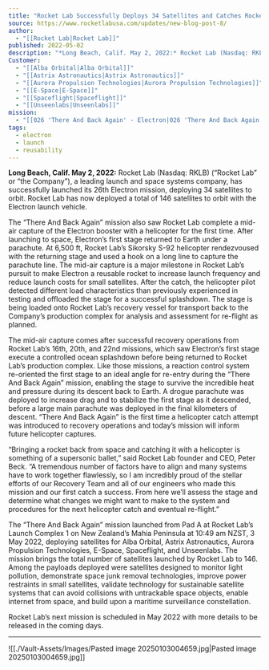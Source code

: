 ```yaml
---
title: "Rocket Lab Successfully Deploys 34 Satellites and Catches Rocket Booster Returning from Space with Helicopter "
source: https://www.rocketlabusa.com/updates/new-blog-post-8/
author:
  - "[[Rocket Lab|Rocket Lab]]"
published: 2022-05-02
description: "*Long Beach, Calif. May 2, 2022:* Rocket Lab (Nasdaq: RKLB) (“Rocket Lab” or “the Company”), a leading launch and space systems company, has successfully launched its 26th Electron mission, deploying 34 satellites to orbit. Rocket Lab has now deployed a total of 146 satellites to orbit with the Electron launch vehicle."
Customer:
  - "[[Alba Orbital|Alba Orbital]]"
  - "[[Astrix Astronautics|Astrix Astronautics]]"
  - "[[Aurora Propulsion Technologies|Aurora Propulsion Technologies]]"
  - "[[E-Space|E-Space]]"
  - "[[Spaceflight|Spaceflight]]"
  - "[[Unseenlabs|Unseenlabs]]"
mission:
  - "[[026 'There And Back Again' - Electron|026 'There And Back Again' - Electron]]"
tags:
  - electron
  - launch
  - reusability
---
```

**Long Beach, Calif. May 2, 2022:** Rocket Lab (Nasdaq: RKLB) (“Rocket Lab” or “the Company”), a leading launch and space systems company, has successfully launched its 26th Electron mission, deploying 34 satellites to orbit. Rocket Lab has now deployed a total of 146 satellites to orbit with the Electron launch vehicle.

The “There And Back Again” mission also saw Rocket Lab complete a mid-air capture of the Electron booster with a helicopter for the first time. After launching to space, Electron’s first stage returned to Earth under a parachute. At 6,500 ft, Rocket Lab’s Sikorsky S-92 helicopter rendezvoused with the returning stage and used a hook on a long line to capture the parachute line. The mid-air capture is a major milestone in Rocket Lab’s pursuit to make Electron a reusable rocket to increase launch frequency and reduce launch costs for small satellites. After the catch, the helicopter pilot detected different load characteristics than previously experienced in testing and offloaded the stage for a successful splashdown. The stage is being loaded onto Rocket Lab’s recovery vessel for transport back to the Company’s production complex for analysis and assessment for re-flight as planned.

The mid-air capture comes after successful recovery operations from Rocket Lab’s 16th, 20th, and 22nd missions, which saw Electron’s first stage execute a controlled ocean splashdown before being returned to Rocket Lab’s production complex. Like those missions, a reaction control system re-oriented the first stage to an ideal angle for re-entry during the “There And Back Again” mission, enabling the stage to survive the incredible heat and pressure during its descent back to Earth. A drogue parachute was deployed to increase drag and to stabilize the first stage as it descended, before a large main parachute was deployed in the final kilometers of descent. “There And Back Again” is the first time a helicopter catch attempt was introduced to recovery operations and today’s mission will inform future helicopter captures.

“Bringing a rocket back from space and catching it with a helicopter is something of a supersonic ballet,” said Rocket Lab founder and CEO, Peter Beck. “A tremendous number of factors have to align and many systems have to work together flawlessly, so I am incredibly proud of the stellar efforts of our Recovery Team and all of our engineers who made this mission and our first catch a success. From here we’ll assess the stage and determine what changes we might want to make to the system and procedures for the next helicopter catch and eventual re-flight.”

The “There And Back Again” mission launched from Pad A at Rocket Lab’s Launch Complex 1 on New Zealand’s Mahia Peninsula at 10:49 am NZST, 3 May 2022, deploying satellites for Alba Orbital, Astrix Astronautics, Aurora Propulsion Technologies, E-Space, Spaceflight, and Unseenlabs. The mission brings the total number of satellites launched by Rocket Lab to 146. Among the payloads deployed were satellites designed to monitor light pollution, demonstrate space junk removal technologies, improve power restraints in small satellites, validate technology for sustainable satellite systems that can avoid collisions with untrackable space objects, enable internet from space, and build upon a maritime surveillance constellation.

Rocket Lab’s next mission is scheduled in May 2022 with more details to be released in the coming days.

---

![[./Vault-Assets/Images/Pasted image 20250103004659.jpg|Pasted image 20250103004659.jpg]]